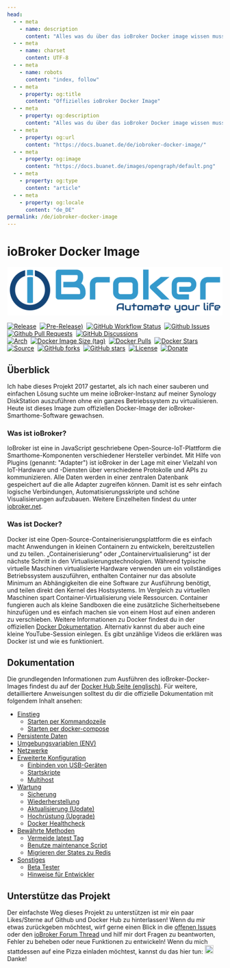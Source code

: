 ```yaml
---
head:
  - - meta
    - name: description
      content: "Alles was du über das ioBroker Docker image wissen musst."
  - - meta
    - name: charset
      content: UTF‑8
  - - meta
    - name: robots
      content: "index, follow"
  - - meta
    - property: og:title
      content: "Offizielles ioBroker Docker Image"
  - - meta
    - property: og:description
      content: "Alles was du über das ioBroker Docker image wissen musst."
  - - meta
    - property: og:url
      content: "https://docs.buanet.de/de/iobroker-docker-image/"
  - - meta
    - property: og:image
      content: "https://docs.buanet.de/images/opengraph/default.png"
  - - meta
    - property: og:type
      content: "article"
  - - meta
    - property: og:locale
      content: "de_DE"
permalink: /de/iobroker-docker-image
---
```


<!---
When using comments plugin on this site, the permalink tag length can be max 27 (location.href max 50) 
-->

# ioBroker Docker Image

![ioBroker Logo](/images/iobroker_logo.png)

[![Release](https://img.shields.io/github/v/release/buanet/ioBroker.docker?style=flat)](https://github.com/buanet/ioBroker.docker/releases)&nbsp;
[![Pre-Release)](https://img.shields.io/github/v/tag/buanet/ioBroker.docker?include_prereleases&label=pre-release)](https://github.com/buanet/ioBroker.docker/releases)&nbsp;
[![GitHub Workflow Status](https://img.shields.io/github/actions/workflow/status/buanet/ioBroker.docker/build-debian-image-latest.yml?branch=main)](https://github.com/buanet/ioBroker.docker/actions/workflows/build-debian-image-latest.yml)&nbsp;
[![Github Issues](https://img.shields.io/github/issues/buanet/ioBroker.docker?style=flat)](https://github.com/buanet/ioBroker.docker/issues)&nbsp;
[![Github Pull Requests](https://img.shields.io/github/issues-pr/buanet/ioBroker.docker?style=flat)](https://github.com/buanet/ioBroker.docker/pulls)&nbsp;
[![GitHub Discussions](https://img.shields.io/github/discussions/buanet/ioBroker.docker)](https://github.com/buanet/ioBroker.docker/discussions)<br>
[![Arch](https://img.shields.io/badge/arch-amd64%20%7C%20arm32v7%20%7C%20arm64v8-blue)](https://hub.docker.com/repository/docker/buanet/iobroker)&nbsp;
[![Docker Image Size (tag)](https://img.shields.io/docker/image-size/buanet/iobroker/latest?style=flat)](https://hub.docker.com/repository/docker/buanet/iobroker)&nbsp;
[![Docker Pulls](https://img.shields.io/docker/pulls/buanet/iobroker?style=flat)](https://hub.docker.com/repository/docker/buanet/iobroker)&nbsp;
[![Docker Stars](https://img.shields.io/docker/stars/buanet/iobroker?style=flat)](https://hub.docker.com/repository/docker/buanet/iobroker)<br>
[![Source](https://img.shields.io/badge/source-github-blue?style=flat)](https://github.com/buanet/ioBroker.docker)&nbsp;
[![GitHub forks](https://img.shields.io/github/forks/buanet/ioBroker.docker)](https://github.com/buanet/ioBroker.docker/network)&nbsp;
[![GitHub stars](https://img.shields.io/github/stars/buanet/ioBroker.docker)](https://github.com/buanet/ioBroker.docker/stargazers)&nbsp;
[![License](https://img.shields.io/github/license/buanet/ioBroker.docker?style=flat)](https://github.com/buanet/ioBroker.docker/blob/master/LICENSE.md)&nbsp;
[![Donate](https://img.shields.io/badge/donate-paypal-blue?style=flat)](https://paypal.me/buanet)

## Überblick

Ich habe dieses Projekt 2017 gestartet, als ich nach einer sauberen und einfachen Lösung suchte um meine ioBroker-Instanz auf meiner Synology DiskStation auszuführen ohne ein ganzes Betriebssystem zu virtualisieren. Heute ist dieses Image zum offiziellen Docker-Image der ioBroker-Smarthome-Software gewachsen.

### Was ist ioBroker?

IoBroker ist eine in JavaScript geschriebene Open-Source-IoT-Plattform die Smarthome-Komponenten verschiedener Hersteller verbindet. Mit Hilfe von Plugins (genannt: "Adapter") ist ioBroker in der Lage mit einer Vielzahl von IoT-Hardware und -Diensten über verschiedene Protokolle und APIs zu kommunizieren.
Alle Daten werden in einer zentralen Datenbank gespeichert auf die alle Adapter zugreifen können. Damit ist es sehr einfach logische Verbindungen, Automatisierungsskripte und schöne Visualisierungen aufzubauen.
Weitere Einzelheiten findest du unter [iobroker.net](https://www.iobroker.net).

### Was ist Docker?

Docker ist eine Open-Source-Containerisierungsplattform die es einfach macht Anwendungen in kleinen Containern zu entwickeln, bereitzustellen und zu teilen. „Containerisierung“ oder „Containervirtualisierung“ ist der nächste Schritt in den Virtualisierungstechnologien. Während typische virtuelle Maschinen virtualisierte Hardware verwenden um ein vollständiges Betriebssystem auszuführen, enthalten Container nur das absolute Minimum an Abhängigkeiten die eine Software zur Ausführung benötigt, und teilen direkt den Kernel des Hostsystems. Im Vergleich zu virtuellen Maschinen spart Container-Virtualisierung viele Ressourcen.
Container fungieren auch als kleine Sandboxen die eine zusätzliche Sicherheitsebene hinzufügen und es einfach machen sie von einem Host auf einen anderen zu verschieben.
Weitere Informationen zu Docker findest du in der offiziellen [Docker Dokumentation](https://docs.docker.com). Alternativ kannst du aber auch eine kleine YouTube-Session einlegen. Es gibt unzählige Videos die erklären was Docker ist und wie es funktioniert.

## Dokumentation

Die grundlegenden Informationen zum Ausführen des ioBroker-Docker-Images findest du auf der [Docker Hub Seite (englisch)](https://hub.docker.com/r/buanet/iobroker). Für weitere, detailliertere Anweisungen solltest du dir die offizielle Dokumentation mit folgendem Inhalt ansehen:

* [Einstieg](/de/projects/iobroker-docker-image/docs.md#einstieg)
  * [Starten per Kommandozeile](/de/projects/iobroker-docker-image/docs.md#starten-per-kommandozeile)
  * [Starten per docker-compose](/de/projects/iobroker-docker-image/docs.md#starten-per-docker-compose)
* [Persistente Daten](/de/projects/iobroker-docker-image/docs.md#persistente-daten)
* [Umgebungsvariablen (ENV)](/de/projects/iobroker-docker-image/docs.md#umgebungsvariablen-env)
* [Netzwerke](/de/projects/iobroker-docker-image/docs.md#netzwerke)
* [Erweiterte Konfiguration](/de/projects/iobroker-docker-image/docs.md#erweiterte-konfiguration)
  * [Einbinden von USB-Geräten](/de/projects/iobroker-docker-image/docs.md#einbinden-von-usb-geraten)
  * [Startskripte](/de/projects/iobroker-docker-image/docs.md#startskripte)
  * [Multihost](/de/projects/iobroker-docker-image/docs.md#multihost)
* [Wartung](/de/projects/iobroker-docker-image/docs.md#wartung)
  * [Sicherung](/de/projects/iobroker-docker-image/docs.md#sicherung)
  * [Wiederherstellung](/de/projects/iobroker-docker-image/docs.md#wiederherstellung)
  * [Aktualisierung (Update)](/de/projects/iobroker-docker-image/docs.md#aktualisierung-update)
  * [Hochrüstung (Upgrade)](/de/projects/iobroker-docker-image/docs.md#hochrustung-upgrade)
  * [Docker Healthcheck](/de/projects/iobroker-docker-image/docs.md#docker-healthcheck)
* [Bewährte Methoden](/de/projects/iobroker-docker-image/docs.md#bewahrte-methoden)
  * [Vermeide latest Tag](/de/projects/iobroker-docker-image/docs.md#vermeide-latest-tag)
  * [Benutze maintenance Script](/de/projects/iobroker-docker-image/docs.md#benutze-maintenance-script)
  * [Migrieren der States zu Redis](/de/projects/iobroker-docker-image/docs.md#migrieren-der-states-zu-redis)
* [Sonstiges](/de/projects/iobroker-docker-image/docs.md#sonstiges)
  * [Beta Tester](/de/projects/iobroker-docker-image/docs.md#beta-tester)
  * [Hinweise für Entwickler](/de/projects/iobroker-docker-image/docs.md#hinweise-fur-entwickler)

<!---
## Tutorials

  Während die Dokumentation eher allgemein gehalten ist habe ich einige Tutorials erstellt denen du Schritt für Schritt folgen kannst um deinen Container erfolgreich einzurichten.

  Links folgen!
-->

## Unterstütze das Projekt

Der einfachste Weg dieses Projekt zu unterstützen ist mir ein paar Likes/Sterne auf Github und Docker Hub zu hinterlassen!
Wenn du mir etwas zurückgeben möchtest, wirf gerne einen Blick in die [offenen Issues](https://github.com/buanet/ioBroker.docker/issues) oder den [ioBroker Forum Thread](http://forum.iobroker.net/viewtopic.php?f=17&t=5089) und hilf mir dort Fragen zu beantworten, Fehler zu beheben oder neue Funktionen zu entwickeln!
Wenn du mich stattdessen auf eine Pizza einladen möchtest, kannst du das hier tun: <a href="https://www.paypal.me/buanet" target="_blank"><img src="https://buanet.de/wp-content/uploads/2017/08/pp128.png" height="20" width="20"></a><br>
Danke!
